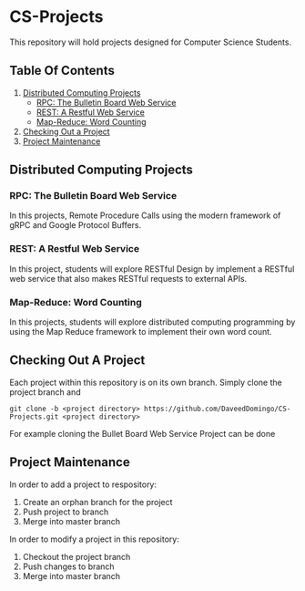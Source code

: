 # CS-Projects
This repository will hold projects designed for Computer Science Students. 

## Table Of Contents
1. [Distributed Computing Projects](#distributed-computing-projects)
    * [RPC: The Bulletin Board Web Service](#rpc--the-bulletin-board-web-service)
    * [REST: A Restful Web Service](#rest--a-restful-web-service)
    * [Map-Reduce: Word Counting](#map-reduce--word-counting)
2. [Checking Out a Project](#checking-out-a-project)
3. [Project Maintenance](#project-maintenance)


## Distributed Computing Projects <a name="distributed-computing-projects"></a>
### RPC: The Bulletin Board Web Service <a name="rpc--the-bulletin-board-web-service"></a>
In this projects, Remote Procedure Calls using the modern framework of gRPC and Google Protocol Buffers.
### REST: A Restful Web Service <a name="rest--a-restful-web-service"></a> 
In this project, students will explore RESTful Design by implement a RESTful web service that also makes RESTful requests to external APIs.  
### Map-Reduce: Word Counting <a name="map-reduce--word-counting"></a>
In this projects, students will explore distributed computing programming by using the Map Reduce framework to implement their own word count. 


## Checking Out A Project <a name="checking-out-a-project"></a> 
Each project within this repository is on its own branch. Simply clone the project branch and
```
git clone -b <project directory> https://github.com/DaveedDomingo/CS-Projects.git <project directory>
```
For example cloning the Bullet Board Web Service Project can be done


## Project Maintenance <a name="project-maintenance"></a>
In order to add a project to respository:
1. Create an orphan branch for the project
2. Push project to branch
3. Merge into master branch

In order to modify a project in this repository:
1. Checkout the project branch
2. Push changes to branch
3. Merge into master branch
